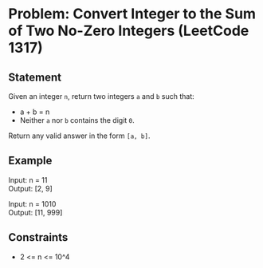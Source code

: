 # Problem: Convert Integer to the Sum of Two No-Zero Integers (LeetCode 1317)

## Statement
Given an integer `n`, return two integers `a` and `b` such that:
- a + b = n
- Neither `a` nor `b` contains the digit `0`.

Return any valid answer in the form `[a, b]`.

## Example
Input: n = 11  
Output: [2, 9]

Input: n = 1010  
Output: [11, 999]

## Constraints
- 2 <= n <= 10^4